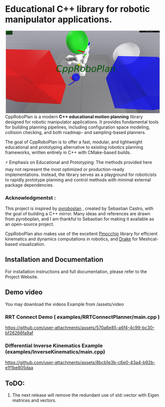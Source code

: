 # Educational C++ library for robotic manipulator applications.

![CoverImage](assets/images/coverImage.png)
CppRoboPlan is a modern **C++ educational motion planning** library designed for robotic manipulator applications.
It provides fundamental tools for building planning pipelines, including configuration space modeling, collision checking, and both roadmap- and sampling-based planners.

The goal of CppRoboPlan is to offer a fast, modular, and lightweight educational and prototyping alternative to existing robotics planning frameworks, written entirely in C++ with CMake-based builds.

⚡ Emphasis on Educational and Prototyping: The methods provided here may not represent the most optimized or production-ready implementations. Instead, the library serves as a playground for roboticists to rapidly prototype planning and control methods with minimal external package dependencies.

### Acknowledgmentst :
This project is inspired by [pyroboplan](https://github.com/sea-bass/pyroboplan) , created by Sebastian Castro, with the goal of building a C++ mirror. Many ideas and references are drawn from pyroboplan, and I am thankful to Sebastian for making it available as an open-source project.

CppRoboPlan also makes use of the excellent [Pinocchio](https://github.com/stack-of-tasks/pinocchio) library for efficient kinematics and dynamics computations in robotics, and [Drake](https://github.com/RobotLocomotion/drake) for Meshcat-based visualization.

## Installation and Documentation 
For installation instructions and full documentation, please refer to the Project Website.

## Demo video
You may download the videos Example from /assets/video
### RRT Connect Demo ( examples/RRTConnectPlanner/main.cpp )


https://github.com/user-attachments/assets/570a6e85-a6f4-4c99-bc30-bf26266fa9af


### Differential Inverse Kinematics Example (examples/InverseKinematics/main.cpp)


https://github.com/user-attachments/assets/8bcb1e3b-c6e0-43a4-b92b-e1f1be805daa



## ToDO:
1. The next release will remove the redundant use of std::vector with Eigen matrices and vectors.
